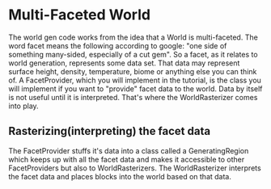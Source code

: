 # Multi-Faceted World

The world gen code works from the idea that a World is multi-faceted. The word facet means the following according to google: "one side of something many-sided, especially of a cut gem". So a facet, as it relates to world generation, represents some data set. That data may represent surface height, density, temperature, biome or anything else you can think of. A FacetProvider, which you will implement in the tutorial, is the class you will implement if you want to "provide" facet data to the world. Data by itself is not useful until it is interpreted. That's where the WorldRasterizer comes into play.

## Rasterizing(interpreting) the facet data
The FacetProvider stuffs it's data into a class called a GeneratingRegion which keeps up with all the facet data and makes it accessible to other FacetProviders but also to WorldRasterizers. The WorldRasterizer interprets the facet data and places blocks into the world based on that data. 